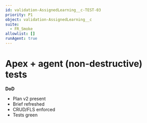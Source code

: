 ```yaml
---
id: validation-AssignedLearning__c-TEST-03
priority: P1
object: validation-AssignedLearning__c
suite:
  - FR_Smoke
allowlist: []
runAgent: true
---
```

# Apex + agent (non-destructive) tests

**DoD**
- Plan v2 present
- Brief refreshed
- CRUD/FLS enforced
- Tests green
